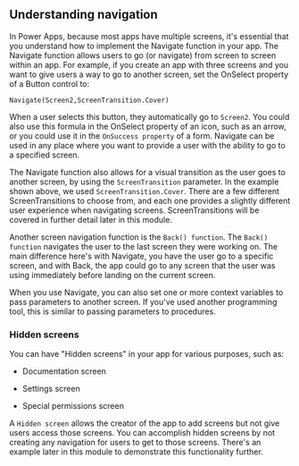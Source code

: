 ## Understanding navigation

In Power Apps, because most apps have multiple screens, it's essential that you understand how to implement the Navigate function in your app. The Navigate function allows users to go (or navigate) from screen to screen within an app. For example, if you create an app with three screens and you want to give users a way to go to another screen, set the OnSelect property of a Button control to:

`Navigate(Screen2,ScreenTransition.Cover)`

When a user selects this button, they automatically go to `Screen2`. You could also use this formula in the OnSelect property of an icon, such as an arrow, or you could use it in the `OnSuccess property` of a form. Navigate can be used in any place where you want to provide a user with the ability to go to a specified screen.

The Navigate function also allows for a visual transition as the user goes to another screen, by using the `ScreenTransition` parameter. In the example shown above, we used `ScreenTransition.Cover`. There are a few different ScreenTransitions to choose from, and each one provides a slightly different user experience when navigating screens. ScreenTransitions will be covered in further detail later in this module.

Another screen navigation function is the `Back() function`. The `Back() function` navigates the user to the last screen they were working on. The main difference here's with Navigate, you have the user go to a specific screen, and with Back, the app could go to any screen that the user was using immediately before landing on the current screen.

When you use Navigate, you can also set one or more context variables to pass parameters to another screen. If you've used another programming tool, this is similar to passing parameters to procedures.

### Hidden screens

You can have "Hidden screens" in your app for various purposes, such as:

+ Documentation screen

+ Settings screen

+ Special permissions screen

A `Hidden screen` allows the creator of the app to add screens but not give users access those screens. You can accomplish hidden screens by not creating any navigation for users to get to those screens. There's an example later in this module to demonstrate this functionality further.

